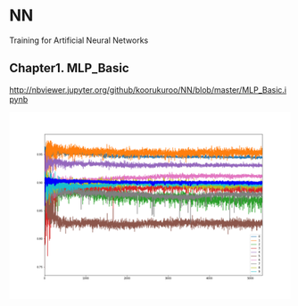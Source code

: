 # NN
Training for Artificial Neural Networks

## Chapter1. MLP_Basic
http://nbviewer.jupyter.org/github/koorukuroo/NN/blob/master/MLP_Basic.ipynb

![](https://github.com/koorukuroo/NN/blob/master/images/MLP_Basic.png?raw=true)
